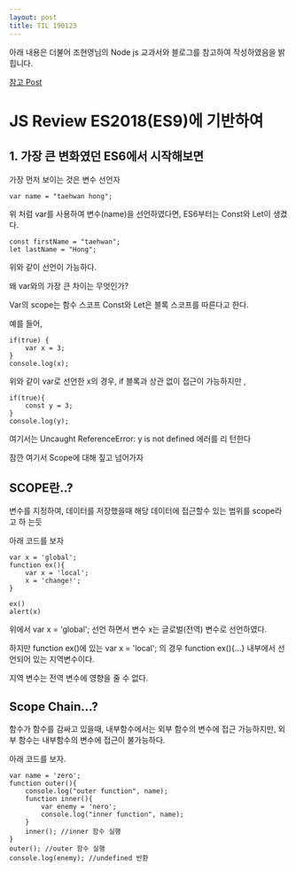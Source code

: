 ```yaml
---
layout: post
title: TIL 190123
---
```


아래 내용은 더불어 조현영님의 Node js 교과서와 블로그를 참고하여 작성하였음을 밝힙니다.

[참고 Post](https://www.zerocho.com/category/Javascript/post/5740531574288ebc5f2ba97e)


# JS Review  ES2018(ES9)에 기반하여

## 1. 가장 큰 변화였던 ES6에서 시작해보면 

가장 먼저 보이는 것은 변수 선언자

```
var name = "taehwan hong";
```
위 처럼 var를 사용하여 변수(name)을 선언하였다면, 
ES6부터는 Const와 Let이 생겼다.

```
const firstName = "taehwan";
let lastName = "Hong";
```
위와 같이 선언이 가능하다.

왜 var와의 가장 큰 차이는 무엇인가?

Var의 scope는 함수 스코프
Const와 Let은 블록 스코프를 따른다고 한다.

예를 들어,
```
if(true) {
    var x = 3;
}
console.log(x);
```
위와 같이 var로 선언한 x의 경우, if 블록과 상관 없이 접근이 가능하지만 , 

```
if(true){
    const y = 3;
}
console.log(y);
```
여기서는 Uncaught ReferenceError: y is not defined 에러를 리
턴한다

잠깐 여기서 Scope에 대해 짚고 넘어가자

## SCOPE란..?

변수를 지정하여, 데이터를 저장했을때 해당 데이터에 접근할수 있는 범위를 scope라고 하
는듯

아래 코드를 보자
```
var x = 'global';
function ex(){
    var x = 'local';
    x = 'change!';
}

ex()
alert(x)
```
위에서 var x = 'global'; 선언 하면서 변수 x는 글로벌(전역) 변수로 선언하였다.

하지만 function ex()에 있는 var x = 'local'; 의 경우 function ex(){...} 내부에서 선언되어 있는 지역변수이다.

지역 변수는 전역 변수에 영향을 줄 수 없다.

## Scope Chain...?

함수가 함수를 감싸고 있을때, 내부함수에서는 외부 함수의 변수에 접근 가능하지만, 외부 함수는 내부함수의 변수에 접근이 불가능하다.

아래 코드를 보자.
```
var name = 'zero';
function outer(){
    console.log("outer function", name);
    function inner(){
        var enemy = 'nero';
        console.log("inner function", name);
    }
    inner(); //inner 함수 실행
}
outer(); //outer 함수 실행
console.log(enemy); //undefined 반환
```

## 